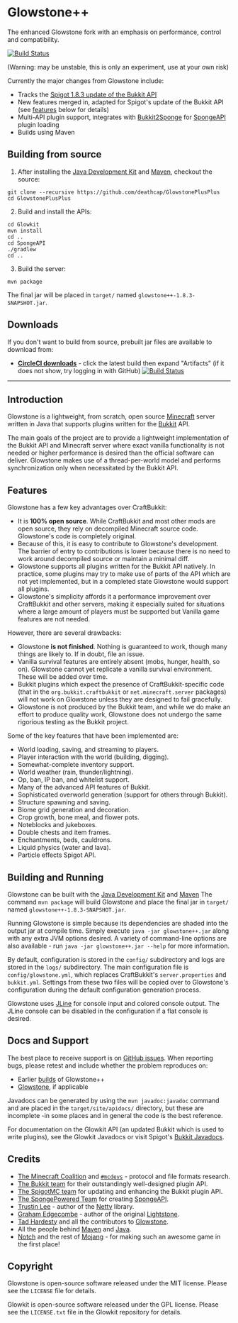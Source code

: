 Glowstone++
===========

The enhanced Glowstone fork with an emphasis on performance, control and compatibility.

[![Build Status](https://circleci.com/gh/GlowstonePlusPlus/GlowstonePlusPlus/tree/master.png)](https://circleci.com/gh/GlowstonePlusPlus/GlowstonePlusPlus/tree/master)

(Warning: may be unstable, this is only an experiment, use at your own risk)


Currently the major changes from Glowstone include:

* Tracks the [Spigot 1.8.3 update of the Bukkit API](https://hub.spigotmc.org/javadocs/bukkit/)
* New features merged in, adapted for Spigot's update of the Bukkit API (see [features](#features) below for details)
* Multi-API plugin support, integrates with [Bukkit2Sponge](https://github.com/deathcap/Bukkit2Sponge) for [SpongeAPI](https://github.com/SpongePowered/SpongeAPI) plugin loading
* Builds using Maven

Building from source
--------------------

1.  After installing the
[Java Development Kit](http://oracle.com/technetwork/java/javase/downloads) and
[Maven](https://maven.apache.org), checkout the source:

```
git clone --recursive https://github.com/deathcap/GlowstonePlusPlus
cd GlowstonePlusPlus
```

2. Build and install the APIs:

```
cd Glowkit
mvn install
cd ..
cd SpongeAPI
./gradlew
cd ..
```

3. Build the server:

```
mvn package
```

The final jar will be placed in `target/` named `glowstone++-1.8.3-SNAPSHOT.jar`.

Downloads
---------

If you don't want to build from source, prebuilt jar files are available to download from:

* **[CircleCI downloads](https://circleci.com/gh/deathcap/GlowstonePlusPlus/tree/master)** - click the latest build then expand "Artifacts" (if it does not show, try logging in with GitHub)
[![Build Status](https://circleci.com/gh/deathcap/GlowstonePlusPlus/tree/master.png)](https://circleci.com/gh/deathcap/GlowstonePlusPlus/tree/master)


---

Introduction
------------
Glowstone is a lightweight, from scratch, open source
[Minecraft](http://minecraft.net) server written in Java that supports plugins
written for the [Bukkit](http://bukkit.org) API.

The main goals of the project are to provide a lightweight implementation
of the Bukkit API and Minecraft server where exact vanilla functionality is
not needed or higher performance is desired than the official software can
deliver. Glowstone makes use of a thread-per-world model and performs
synchronization only when necessitated by the Bukkit API.

Features
--------
Glowstone has a few key advantages over CraftBukkit:
 * It is **100% open source**. While CraftBukkit and most other mods are open
   source, they rely on decompiled Minecraft source code. Glowstone's code is
   completely original.
 * Because of this, it is easy to contribute to Glowstone's development. The
   barrier of entry to contributions is lower because there is no need to work
   around decompiled source or maintain a minimal diff.
 * Glowstone supports all plugins written for the Bukkit API natively. In
   practice, some plugins may try to make use of parts of the API which are not
   yet implemented, but in a completed state Glowstone would support all plugins.
 * Glowstone's simplicity affords it a performance improvement over CraftBukkit
   and other servers, making it especially suited for situations where a large
   amount of players must be supported but Vanilla game features are not needed.
 
However, there are several drawbacks:
 * Glowstone **is not finished**. Nothing is guaranteed to work, though many things
   are likely to. If in doubt, file an issue.
 * Vanilla survival features are entirely absent (mobs, hunger, health, so on).
   Glowstone cannot yet replicate a vanilla survival environment. These will be
   added over time.
 * Bukkit plugins which expect the presence of CraftBukkit-specific code
   (that in the `org.bukkit.craftbukkit` or `net.minecraft.server` packages)
   will not work on Glowstone unless they are designed to fail gracefully.
 * Glowstone is not produced by the Bukkit team, and while we do make an effort
   to produce quality work, Glowstone does not undergo the same rigorious testing
   as the Bukkit project.
   
Some of the key features that have been implemented are:
 * World loading, saving, and streaming to players.
 * Player interaction with the world (building, digging).
 * Somewhat-complete inventory support.
 * World weather (rain, thunder/lightning).
 * Op, ban, IP ban, and whitelist support.
 * Many of the advanced API features of Bukkit.
 * Sophisticated overworld generation (support for others through Bukkit).
 * Structure spawning and saving.
 * Biome grid generation and decoration.
 * Crop growth, bone meal, and flower pots.
 * Noteblocks and jukeboxes.
 * Double chests and item frames.
 * Enchantments, beds, cauldrons.
 * Liquid physics (water and lava).
 * Particle effects Spigot API.

Building and Running
--------------------
Glowstone can be built with the
[Java Development Kit](http://oracle.com/technetwork/java/javase/downloads) and
[Maven](https://maven.apache.org) The command `mvn package` will build Glowstone and
place the final jar in `target/` named `glowstone++-1.8.3-SNAPSHOT.jar`.

Running Glowstone is simple because its dependencies are shaded into the output
jar at compile time. Simply execute `java -jar glowstone++.jar` along with any
extra JVM options desired. A variety of command-line options are also available -
run `java -jar glowstone++.jar --help` for more information.

By default, configuration is stored in the `config/` subdirectory and logs
are stored in the `logs/` subdirectory. The main configuration file is
`config/glowstone.yml`, which replaces CraftBukkit's `server.properties` and
`bukkit.yml`. Settings from these two files will be copied over to Glowstone's
configuration during the default configuration generation process.

Glowstone uses [JLine](http://jline.sf.net) for console input and colored
console output. The JLine console can be disabled in the configuration if a
flat console is desired.

Docs and Support
-------------
The best place to receive support is on [GitHub issues](https://github.com/deathcap/GlowstonePlusPlus/issues).
When reporting bugs, please retest and include whether the problem reproduces on:

* Earlier [builds](https://circleci.com/gh/deathcap/GlowstonePlusPlus) of Glowstone++
* [Glowstone](https://github.com/GlowstoneMC/Glowstone), if applicable

Javadocs can be generated by using the `mvn javadoc:javadoc` command and are
placed in the `target/site/apidocs/` directory, but these are incomplete
-in some places and in general the code is the best reference.

For documentation on the Glowkit API (an updated Bukkit which is used to
write plugins), see the Glowkit Javadocs
or visit Spigot's [Bukkit Javadocs](https://hub.spigotmc.org/javadocs/bukkit/).

Credits
-------
 * [The Minecraft Coalition](http://wiki.vg/) and [`#mcdevs`](http://mcdevs.org/) -
   protocol and file formats research.
 * [The Bukkit team](http://bukkit.org) for their outstandingly well-designed
   plugin API.
 * [The SpigotMC team](https://github.com/SpigotMC) for updating and enhancing
   the Bukkit plugin API.
 * [The SpongePowered Team](https://github.com/SpongePowered) for
   creating [SpongeAPI](https://github.com/SpongePowered/SpongeAPI).
 * [Trustin Lee](http://gleamynode.net) - author of the
   [Netty](http://netty.io/) library.
 * [Graham Edgecombe](https://github.com/grahamedgecombe/) - author of the
   original [Lightstone](https://github.com/grahamedgecombe/lightstone).
 * [Tad Hardesty](https://github.com/SpaceManiac) and all the contributors to
   [Glowstone](https://github.com/GlowstoneMC/Glowstone).
 * All the people behind [Maven](https://maven.apache.org) and
   [Java](http://java.oracle.com).
 * [Notch](http://mojang.com/notch) and the rest of
   [Mojang](http://mojang.com) - for making such an awesome game in the first
   place!

Copyright
---------
Glowstone is open-source software released under the MIT license. Please see
the `LICENSE` file for details.

Glowkit is open-source software released under the GPL license. Please see
the `LICENSE.txt` file in the Glowkit repository for details.

